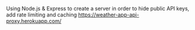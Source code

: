 Using Node.js & Express to create a server in order to hide public API keys, add rate limiting and caching
https://weather-app-api-proxy.herokuapp.com/
